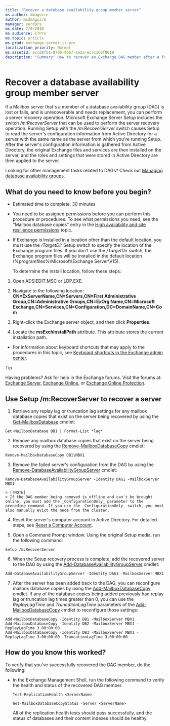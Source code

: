 ```yaml
---
title: "Recover a database availability group member server"
ms.author: dmaguire
author: msdmaguire
manager: serdars
ms.date: 7/9/2018
ms.audience: ITPro
ms.topic: article
ms.prod: exchange-server-it-pro
localization_priority: Normal
ms.assetid: eccd8f61-9706-4bb7-a62a-ec7c166f8019
description: "Summary: How to recover an Exchange DAG member after a failure in Exchange Server 2016 and 2019."
---
```


# Recover a database availability group member server

If a Mailbox server that's a member of a database availability group (DAG) is lost or fails, and is unrecoverable and needs replacement, you can perform a server recovery operation. Microsoft Exchange Server Setup includes the switch _/m:RecoverServer_ that can be used to perform the server recovery operation. Running Setup with the _/m:RecoverServer_ switch causes Setup to read the server's configuration information from Active Directory for a server with the same name as the server from which you're running Setup. After the server's configuration information is gathered from Active Directory, the original Exchange files and services are then installed on the server, and the roles and settings that were stored in Active Directory are then applied to the server.
  
Looking for other management tasks related to DAGs? Check out [Managing database availability groups](http://technet.microsoft.com/library/4abde67b-4995-4a57-894f-ba76aa72341c.aspx).
  
## What do you need to know before you begin?

- Estimated time to complete: 30 minutes
    
- You need to be assigned permissions before you can perform this procedure or procedures. To see what permissions you need, see the "Mailbox database copies" entry in the [High availability and site resilience permissions](../../permissions/feature-permissions/ha-permissions.md) topic.
    
- If Exchange is installed in a location other than the default location, you must use the _/TargetDir_ Setup switch to specify the location of the Exchange program files. If you don't use the _/TargetDir_ switch, the Exchange program files will be installed in the default location (%programfiles%\Microsoft\Exchange Server\V15).
    
    To determine the install location, follow these steps:
    
1. Open ADSIEDIT.MSC or LDP.EXE.
    
2. Navigate to the following location: **CN=ExServerName,CN=Servers,CN=First Administrative Group,CN=Administrative Groups,CN=ExOrg Name,CN=Microsoft Exchange,CN=Services,CN=Configuration,DC=DomainName,CN=Com**
    
3. Right-click the Exchange server object, and then click **Properties**.
    
4. Locate the **msExchInstallPath** attribute. This attribute stores the current installation path.
    
- For information about keyboard shortcuts that may apply to the procedures in this topic, see [Keyboard shortcuts in the Exchange admin center](../../about-documentation/exchange-admin-center-keyboard-shortcuts.md).
    
> [!TIP]
> Having problems? Ask for help in the Exchange forums. Visit the forums at: [Exchange Server](https://go.microsoft.com/fwlink/p/?linkId=60612), [Exchange Online](https://go.microsoft.com/fwlink/p/?linkId=267542), or [Exchange Online Protection](https://go.microsoft.com/fwlink/p/?linkId=285351).
  
## Use Setup /m:RecoverServer to recover a server

1. Retrieve any replay lag or truncation lag settings for any mailbox database copies that exist on the server being recovered by using the [Get-MailboxDatabase](http://technet.microsoft.com/library/e12bd6d3-3793-49cb-9ab6-948d42dd409e.aspx) cmdlet: 
    
  ```
  Get-MailboxDatabase DB1 | Format-List *lag*
  ```

2. Remove any mailbox database copies that exist on the server being recovered by using the [Remove-MailboxDatabaseCopy](http://technet.microsoft.com/library/18a41719-99dd-4bf7-97af-2e9b0e39ba2d.aspx) cmdlet: 
    
  ```
  Remove-MailboxDatabaseCopy DB1\MBX1
  ```

3. Remove the failed server's configuration from the DAG by using the [Remove-DatabaseAvailabilityGroupServer](http://technet.microsoft.com/library/49290be7-9d3d-4bc3-80ea-f1992fdd1d12.aspx) cmdlet: 
    
  ```
  Remove-DatabaseAvailabilityGroupServer -Identity DAG1 -MailboxServer MBX1
  ```

    > [!NOTE]
    > If the DAG member being removed is offline and can't be brought online, you must add the _ConfigurationOnly_ parameter to the preceding command. If you use the _ConfigurationOnly_ switch, you must also manually evict the node from the cluster.
  
4. Reset the server's computer account in Active Directory. For detailed steps, see [Reset a Computer Account](https://go.microsoft.com/fwlink/p/?linkId=167188).
    
5. Open a Command Prompt window. Using the original Setup media, run the following command:
    
  ```
  Setup /m:RecoverServer
  ```

6. When the Setup recovery process is complete, add the recovered server to the DAG by using the [Add-DatabaseAvailabilityGroupServer](http://technet.microsoft.com/library/6bd0a3fe-dec6-47c2-b9a3-8dffb60e4aad.aspx) cmdlet: 
    
  ```
  Add-DatabaseAvailabilityGroupServer -Identity DAG1 -MailboxServer MBX1
  ```

7. After the server has been added back to the DAG, you can reconfigure mailbox database copies by using the [Add-MailboxDatabaseCopy](http://technet.microsoft.com/library/84198fa9-ac8e-44ea-bd7b-64fe1e83e709.aspx) cmdlet. If any of the database copies being added previously had replay lag or truncation lag times greater than 0, you can use the _ReplayLagTime_ and _TruncationLagTime_ parameters of the [Add-MailboxDatabaseCopy](http://technet.microsoft.com/library/84198fa9-ac8e-44ea-bd7b-64fe1e83e709.aspx) cmdlet to reconfigure those settings: 
    
  ```
  Add-MailboxDatabaseCopy -Identity DB1 -MailboxServer MBX1
  Add-MailboxDatabaseCopy -Identity DB2 -MailboxServer MBX1 -ReplayLagTime 3.00:00:00
  Add-MailboxDatabaseCopy -Identity DB3 -MailboxServer MBX1 -ReplayLagTime 3.00:00:00 -TruncationLagTime 3.00:00:00
  ```

## How do you know this worked?

To verify that you've successfully recovered the DAG member, do the following:
  
- In the Exchange Management Shell, run the following command to verify the health and status of the recovered DAG member.
    
  ```
  Test-ReplicationHealth <ServerName>
  ```

  ```
  Get-MailboxDatabaseCopyStatus -Server <ServerName>
  ```

    All of the replication health tests should pass successfully, and the status of databases and their content indexes should be healthy.
    

